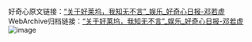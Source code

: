 好奇心原文链接：[“关于好莱坞，我知无不言”_娱乐_好奇心日报-邓若虚](https://www.qdaily.com/articles/1185.html)
WebArchive归档链接：[“关于好莱坞，我知无不言”_娱乐_好奇心日报-邓若虚](http://web.archive.org/web/20190623145653/https://www.qdaily.com/articles/1185.html)
![image](http://ww3.sinaimg.cn/large/007d5XDply1g3v4apn0m3j30u04elx6p)